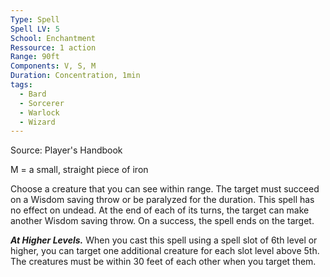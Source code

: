 ```yaml
---
Type: Spell
Spell LV: 5
School: Enchantment
Ressource: 1 action
Range: 90ft
Components: V, S, M
Duration: Concentration, 1min
tags:
  - Bard
  - Sorcerer
  - Warlock
  - Wizard
---
```

Source: Player's Handbook

M = a small, straight piece of iron

Choose a creature that you can see within range. The target must succeed on a Wisdom saving throw or be paralyzed for the duration. This spell has no effect on undead. At the end of each of its turns, the target can make another Wisdom saving throw. On a success, the spell ends on the target.

**_At Higher Levels._** When you cast this spell using a spell slot of 6th level or higher, you can target one additional creature for each slot level above 5th. The creatures must be within 30 feet of each other when you target them.